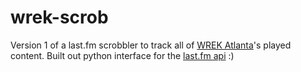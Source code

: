 # wrek-scrob

Version 1 of a last.fm scrobbler to track all of [WREK Atlanta](https://wrek.org)'s played content. Built out python interface for the [last.fm api](https://www.last.fm/api) :)
